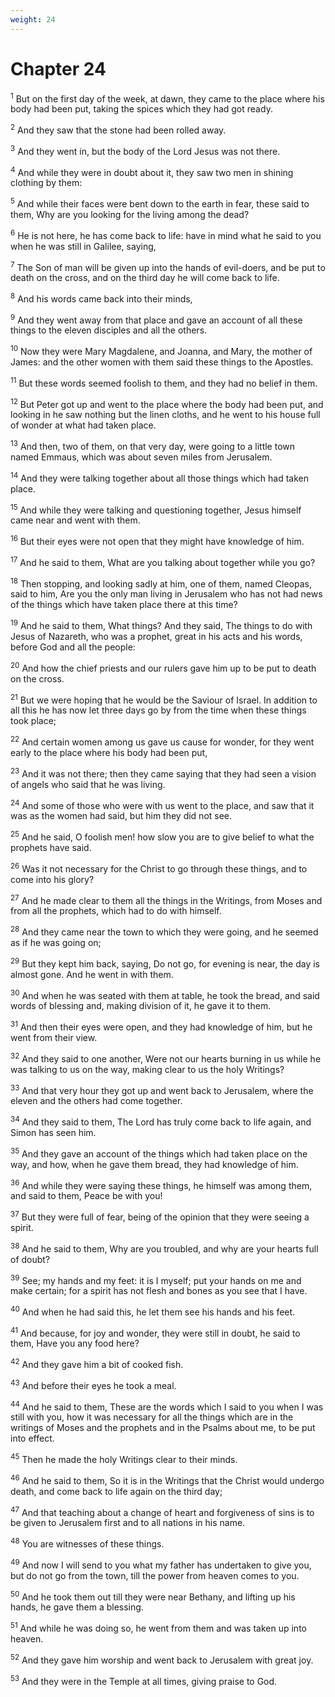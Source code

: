 ```yaml
---
weight: 24
---
```


# Chapter 24

<sup>1</sup> But on the first day of the week, at dawn, they came to the place where his body had been put, taking the spices which they had got ready. 

<sup>2</sup> And they saw that the stone had been rolled away. 

<sup>3</sup> And they went in, but the body of the Lord Jesus was not there. 

<sup>4</sup> And while they were in doubt about it, they saw two men in shining clothing by them: 

<sup>5</sup> And while their faces were bent down to the earth in fear, these said to them, Why are you looking for the living among the dead? 

<sup>6</sup> He is not here, he has come back to life: have in mind what he said to you when he was still in Galilee, saying, 

<sup>7</sup> The Son of man will be given up into the hands of evil-doers, and be put to death on the cross, and on the third day he will come back to life. 

<sup>8</sup> And his words came back into their minds, 

<sup>9</sup> And they went away from that place and gave an account of all these things to the eleven disciples and all the others. 

<sup>10</sup> Now they were Mary Magdalene, and Joanna, and Mary, the mother of James: and the other women with them said these things to the Apostles. 

<sup>11</sup> But these words seemed foolish to them, and they had no belief in them. 

<sup>12</sup> But Peter got up and went to the place where the body had been put, and looking in he saw nothing but the linen cloths, and he went to his house full of wonder at what had taken place. 

<sup>13</sup> And then, two of them, on that very day, were going to a little town named Emmaus, which was about seven miles from Jerusalem. 

<sup>14</sup> And they were talking together about all those things which had taken place. 

<sup>15</sup> And while they were talking and questioning together, Jesus himself came near and went with them. 

<sup>16</sup> But their eyes were not open that they might have knowledge of him. 

<sup>17</sup> And he said to them, What are you talking about together while you go? 

<sup>18</sup> Then stopping, and looking sadly at him, one of them, named Cleopas, said to him, Are you the only man living in Jerusalem who has not had news of the things which have taken place there at this time? 

<sup>19</sup> And he said to them, What things? And they said, The things to do with Jesus of Nazareth, who was a prophet, great in his acts and his words, before God and all the people: 

<sup>20</sup> And how the chief priests and our rulers gave him up to be put to death on the cross. 

<sup>21</sup> But we were hoping that he would be the Saviour of Israel. In addition to all this he has now let three days go by from the time when these things took place; 

<sup>22</sup> And certain women among us gave us cause for wonder, for they went early to the place where his body had been put, 

<sup>23</sup> And it was not there; then they came saying that they had seen a vision of angels who said that he was living. 

<sup>24</sup> And some of those who were with us went to the place, and saw that it was as the women had said, but him they did not see. 

<sup>25</sup> And he said, O foolish men! how slow you are to give belief to what the prophets have said. 

<sup>26</sup> Was it not necessary for the Christ to go through these things, and to come into his glory? 

<sup>27</sup> And he made clear to them all the things in the Writings, from Moses and from all the prophets, which had to do with himself. 

<sup>28</sup> And they came near the town to which they were going, and he seemed as if he was going on; 

<sup>29</sup> But they kept him back, saying, Do not go, for evening is near, the day is almost gone. And he went in with them. 

<sup>30</sup> And when he was seated with them at table, he took the bread, and said words of blessing and, making division of it, he gave it to them. 

<sup>31</sup> And then their eyes were open, and they had knowledge of him, but he went from their view. 

<sup>32</sup> And they said to one another, Were not our hearts burning in us while he was talking to us on the way, making clear to us the holy Writings? 

<sup>33</sup> And that very hour they got up and went back to Jerusalem, where the eleven and the others had come together. 

<sup>34</sup> And they said to them, The Lord has truly come back to life again, and Simon has seen him. 

<sup>35</sup> And they gave an account of the things which had taken place on the way, and how, when he gave them bread, they had knowledge of him. 

<sup>36</sup> And while they were saying these things, he himself was among them, and said to them, Peace be with you! 

<sup>37</sup> But they were full of fear, being of the opinion that they were seeing a spirit. 

<sup>38</sup> And he said to them, Why are you troubled, and why are your hearts full of doubt? 

<sup>39</sup> See; my hands and my feet: it is I myself; put your hands on me and make certain; for a spirit has not flesh and bones as you see that I have. 

<sup>40</sup> And when he had said this, he let them see his hands and his feet. 

<sup>41</sup> And because, for joy and wonder, they were still in doubt, he said to them, Have you any food here? 

<sup>42</sup> And they gave him a bit of cooked fish. 

<sup>43</sup> And before their eyes he took a meal. 

<sup>44</sup> And he said to them, These are the words which I said to you when I was still with you, how it was necessary for all the things which are in the writings of Moses and the prophets and in the Psalms about me, to be put into effect. 

<sup>45</sup> Then he made the holy Writings clear to their minds. 

<sup>46</sup> And he said to them, So it is in the Writings that the Christ would undergo death, and come back to life again on the third day; 

<sup>47</sup> And that teaching about a change of heart and forgiveness of sins is to be given to Jerusalem first and to all nations in his name. 

<sup>48</sup> You are witnesses of these things. 

<sup>49</sup> And now I will send to you what my father has undertaken to give you, but do not go from the town, till the power from heaven comes to you. 

<sup>50</sup> And he took them out till they were near Bethany, and lifting up his hands, he gave them a blessing. 

<sup>51</sup> And while he was doing so, he went from them and was taken up into heaven. 

<sup>52</sup> And they gave him worship and went back to Jerusalem with great joy. 

<sup>53</sup> And they were in the Temple at all times, giving praise to God. 

